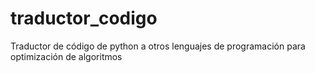 # traductor_codigo
Traductor de código de python a otros lenguajes de programación para optimización de algoritmos
